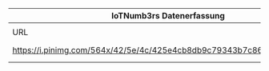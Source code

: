 |IoTNumb3rs Datenerfassung|||||||||||
| ---- | ---- | ---- | ---- | ---- | ---- | ---- | ---- | ---- | ---- | ---- |
||||||||||||
|URL|home_url|filename|device_class|device_count|market_class|market_volume|prognosis_year|publication_year|authorship_class|Dropbox folder|
|https://i.pinimg.com/564x/42/5e/4c/425e4cb8db9c79343b7c860fdbde374a.jpg|https://www.behance.net/gallery/16520445/IoT-Infographic|file7_425e4cb8db9c79343b7c860fdbde374a.jpg||||||||JinlinHolic/20190109-2100|
